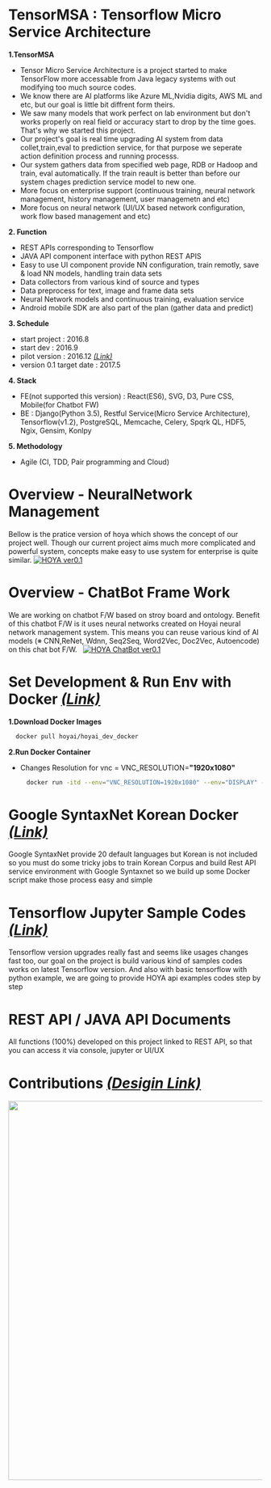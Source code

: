 # TensorMSA : Tensorflow Micro Service Architecture

<b>1.TensorMSA </b> </br>
   - Tensor Micro Service Architecture is a project started to make TensorFlow more accessable from Java legacy systems
   with out modifying too much source codes.
   - We know there are AI platforms like Azure ML,Nvidia digits, AWS ML and etc, but our goal is little bit diffrent form theirs.
   - We saw many models that work perfect on lab environment but don't works properly on real field or accuracy start to drop by the time goes. That's why we started this project. 
   - Our project's goal is real time upgrading AI system from data collet,train,eval to prediction service, for that purpose we seperate action definition process and running processs. 
   - Our system gathers data from specified web page, RDB or Hadoop and train, eval automatically. If the train reault is better than before our system chages prediction service model to new one. 
   - More focus on enterprise support (continuous training, neural network management, history management, user managemetn and etc)
   - More focus on neural network (UI/UX based network configuration, work flow based management and etc)

<b>2. Function </b></br>
   - REST APIs corresponding to Tensorflow
   - JAVA API component interface with python REST APIS
   - Easy to use UI component provide NN configuration, train remotly, save & load NN models, handling train data sets
   - Data collectors from various kind of source and types 
   - Data preprocess for text, image and frame data sets 
   - Neural Network models and continuous training, evaluation service 
   - Android mobile SDK are also part of the plan (gather data and predict)

<b>3. Schedule </b></br>
   - start project : 2016.8
   - start dev : 2016.9
   - pilot version : 2016.12 *[(Link)](https://github.com/TensorMSA/TensorMSA)*
   - version 0.1 target date : 2017.5

<b>4. Stack </b></br>
   - FE(not supported this version) : React(ES6), SVG, D3, Pure CSS, Mobile(for Chatbot FW)
   - BE : Django(Python 3.5), Restful Service(Micro Service Architecture), Tensorflow(v1.2), PostgreSQL, Memcache, Celery, Spqrk QL, HDF5, Ngix, Gensim, Konlpy

<b>5. Methodology </b></br>
   - Agile (CI, TDD, Pair programming and Cloud)

# Overview - NeuralNetwork Management
Bellow is the pratice version of hoya which shows the concept of our project well. Though our current project aims much more complicated and powerful system, concepts make easy to use system for enterprise is quite similar.
[![HOYA ver0.1](https://github.com/TensorMSA/TensorMSA/blob/2d99ed93c2d6fa2b61b6f3a852ec6fb8f87e7b5c/video.PNG?raw=true)](https://youtu.be/sxx9l5gWbk0 "HOYA ver0.1 - Click to Watch!")

# Overview - ChatBot Frame Work
We are working on chatbot F/W based on stroy board and ontology. Benefit of this chatbot F/W is it uses neural networks created on Hoyai neural network management system. This means you can reuse various kind of AI models (※ CNN,ReNet, Wdnn, Seq2Seq, Word2Vec, Doc2Vec, Autoencode) on this chat bot F/W.   
[![HOYA ChatBot ver0.1](https://github.com/TensorMSA/TensorMSA/blob/master/chat_bot_alpha.jpg?raw=true)](https://youtu.be/TZsLuGv6_bU "HOYA ChatBot ver0.1 - Click to Watch!")

# Set Development & Run Env with Docker  *[(Link)](https://github.com/TensorMSA/hoyai_docker)*
<b>1.Download Docker Images </b> </br>
   ```bash
     docker pull hoyai/hoyai_dev_docker
   ```
<b>2.Run Docker Container </b> </br>
   - Changes Resolution for vnc = VNC_RESOLUTION=<b>"1920x1080"</b> </br>
```bash
     docker run -itd --env="VNC_RESOLUTION=1920x1080" --env="DISPLAY" --env="QT_X11_NO_MITSHM=1" --volume="/tmp/.X11-unix:/tmp/.X11-unix:rw" --name hoyai_dev -p 5672:5672 -p 2266:2266 -p 5432:5432 -p 8000:8000 -p 6006:6006 -p 8888:8888 -p 5901:5901 hoyai/hoyai_dev_docker
```
# Google SyntaxNet Korean Docker *[(Link)](https://github.com/TensorMSA/syntax_docker)*
Google SyntaxNet provide 20 default languages but Korean is not included so you must do some tricky jobs to train Korean Corpus and build Rest API service environment with Google Syntaxnet so we build up some Docker script make those process
easy and simple

# Tensorflow Jupyter Sample Codes *[(Link)](https://github.com/TensorMSA/hoyai_jupyter)* 
Tensorflow version upgrades really fast and seems like usages changes fast too, our goal on the project is build various kind of samples codes works on latest Tensorflow version. And also with basic tensorflow with python example, we are going to provide HOYA api examples codes step by step 

# REST API / JAVA API Documents </br>
All functions (100%) developed on this project linked to REST API, so that you can access it via console, jupyter or UI/UX 

# Contributions *[(Desigin Link)](https://docs.google.com/presentation/d/105lw-nC9a37qJvKXsyBh045pGaBa7lqbCUI4V2mfjKc/pub?start=false&loop=false&delayms=3000)*
 <p align="center">
  <img src="https://github.com/TensorMSA/TensorMSA/blob/master/HOYA%20F_W%20Design%20Document.jpg?raw=true" width="750"/>
 </p>
